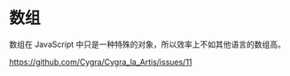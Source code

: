 # 数组

数组在 JavaScript 中只是一种特殊的对象，所以效率上不如其他语言的数组高。

https://github.com/Cygra/Cygra_la_Artis/issues/11
